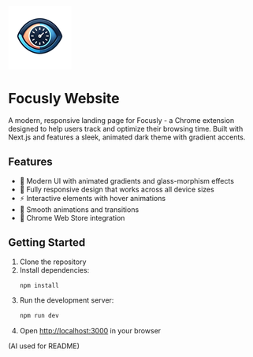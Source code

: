 ![Focusly Logo](public/logo.png)

# Focusly Website

A modern, responsive landing page for Focusly - a Chrome extension designed to help users track and optimize their browsing time. Built with Next.js and features a sleek, animated dark theme with gradient accents.

## Features

- 🎨 Modern UI with animated gradients and glass-morphism effects
- 📱 Fully responsive design that works across all device sizes
- ⚡ Interactive elements with hover animations
- 💫 Smooth animations and transitions
- 🔗 Chrome Web Store integration

## Getting Started

1. Clone the repository
2. Install dependencies:
   ```bash
   npm install
   ```
3. Run the development server:
   ```bash
   npm run dev
   ```
4. Open [http://localhost:3000](http://localhost:3000) in your browser

(AI used for README)
